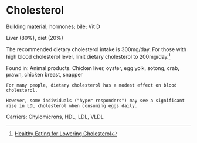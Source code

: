 # Cholesterol

Building material; hormones; bile; Vit D

Liver (80%), diet (20%)

The recommended dietary cholesterol intake is 300mg/day. For those with high blood cholesterol level, limit dietary cholesterol to 200mg/day.[^healthhub]

Found in: Animal products. Chicken liver, oyster, egg yolk, sotong, crab, prawn, chicken breast, snapper

~~~admonish note title="Dietry cholesterol effect on blood cholesterol"
For many people, dietary cholesterol has a modest effect on blood cholesterol.

However, some individuals ("hyper responders") may see a significant rise in LDL cholesterol when consuming eggs daily.
~~~

Carriers: Chylomicrons, HDL, LDL, VLDL

[^healthhub]: [Healthy Eating for Lowering Cholesterol](https://www.healthhub.sg/live-healthy/healthy-eating-for-lowering-cholesterol)
